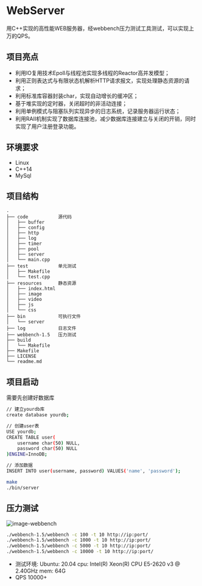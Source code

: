 <!--
 * @Author: JasonLaw
 * @Date: 2022-05-08 11:00:38
 * @LastEditors: JasonLaw
 * @LastEditTime: 2022-08-17 23:06:15
 * @FilePath: /WebServer/readme.md
 * @Description: 
-->
# WebServer
用C++实现的高性能WEB服务器，经webbench压力测试工具测试，可以实现上万的QPS。

## 项目亮点
* 利用IO复用技术Epoll与线程池实现多线程的Reactor高并发模型；
* 利用正则表达式与有限状态机解析HTTP请求报文，实现处理静态资源的请求；
* 利用标准库容器封装char，实现自动增长的缓冲区；
* 基于堆实现的定时器，关闭超时的非活动连接；
* 利用单例模式与阻塞队列实现异步的日志系统，记录服务器运行状态；
* 利用RAII机制实现了数据库连接池，减少数据库连接建立与关闭的开销，同时实现了用户注册登录功能。

## 环境要求
* Linux
* C++14
* MySql

## 项目结构
```
.
├── code           源代码
│   ├── buffer
│   ├── config
│   ├── http
│   ├── log
│   ├── timer
│   ├── pool
│   ├── server
│   └── main.cpp
├── test           单元测试
│   ├── Makefile
│   └── test.cpp
├── resources      静态资源
│   ├── index.html
│   ├── image
│   ├── video
│   ├── js
│   └── css
├── bin            可执行文件
│   └── server
├── log            日志文件
├── webbench-1.5   压力测试
├── build          
│   └── Makefile
├── Makefile
├── LICENSE
└── readme.md
```


## 项目启动
需要先创建好数据库
```bash
// 建立yourdb库
create database yourdb;

// 创建user表
USE yourdb;
CREATE TABLE user(
    username char(50) NULL,
    password char(50) NULL
)ENGINE=InnoDB;

// 添加数据
INSERT INTO user(username, password) VALUES('name', 'password');
```

```bash
make
./bin/server
```

## 压力测试
![image-webbench](https://github.com/markparticle/WebServer/blob/master/readme.assest/PressTest.png)
```bash
./webbench-1.5/webbench -c 100 -t 10 http://ip:port/
./webbench-1.5/webbench -c 1000 -t 10 http://ip:port/
./webbench-1.5/webbench -c 5000 -t 10 http://ip:port/
./webbench-1.5/webbench -c 10000 -t 10 http://ip:port/
```
* 测试环境: 
Ubuntu: 20.04 
cpu: Intel(R) Xeon(R) CPU E5-2620 v3 @ 2.40GHz
mem: 64G 
* QPS 10000+
